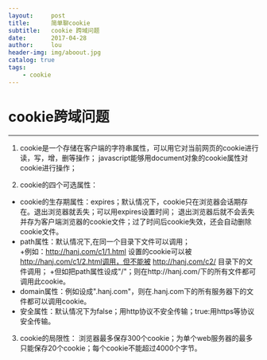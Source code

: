 ```yaml
---
layout:     post
title:      简单聊cookie
subtitle:   cookie 跨域问题
date:       2017-04-28
author:     lou
header-img: img/aboout.jpg
catalog: true
tags:
    - cookie
---
```


# cookie跨域问题
------------------
1. cookie是一个存储在客户端的字符串属性，可以用它对当前网页的cookie进行读，写，增，删等操作；
   javascript能够用document对象的cookie属性对cookie进行操作；
  
2. cookie的四个可选属性： 
  * cookie的生存期属性：expires；默认情况下，cookie只在浏览器会话期存在。退出浏览器就丢失；可以用expires设置时间；
  退出浏览器后就不会丢失并存为客户端浏览器的cookie文件；过了时间后cookie失效，还会自动删除cookie文件。  
  * path属性：默认情况下,在同一个目录下文件可以调用；  
    +例如：http://hanj.com/c1/1.html 设置的cookie可以被 http://hanj.com/c1/2.html调用，但不能被 http://hanj.com/c2/ 目录下的文件调用； 
    +但如把path属性设成"/"；则在http://hanj.com/下的所有文件都可调用此cookie。  
  * domain属性：例如设成".hanj.com"，则在.hanj.com下的所有服务器下的文件都可以调用cookie。 
  * 安全属性：默认情况下为false；用http协议不安全传输；true:用https等协议安全传输。  
3. cookie的局限性： 
  浏览器最多保存300个cookie；为单个web服务器的最多只能保存20个cookie；每个cookie不能超过4000个字节。

